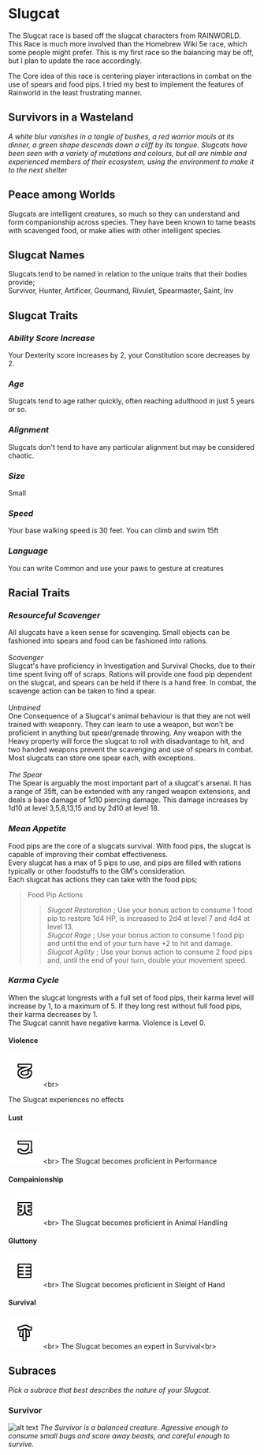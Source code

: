 # Slugcat
The Slugcat race is based off the slugcat characters from RAINWORLD. This Race is much more involved than the Homebrew Wiki 5e race, which some people might prefer. This is my first race so the balancing may be off, but I plan to update the race accordingly.

The Core idea of this race is centering player interactions in combat on the use of spears and food pips. I tried my best to implement the features of Rainworld in the least frustrating manner.


## Survivors in a Wasteland

*A white blur vanishes in a tangle of bushes, a red warrior mauls at its dinner, a green shape descends down a cliff by its tongue. Slugcats have been seen with a variety of mutations and colours, but all are nimble and experienced members of their ecosystem, using the environment to make it to the next shelter*

## Peace among Worlds

Slugcats are intelligent creatures, so much so they can understand and form companionship across species. They have been known to tame beasts with scavenged food, or make allies with other intelligent species. 

## Slugcat Names

Slugcats tend to be named in relation to the unique traits that their bodies provide;<br>
    Survivor, Hunter, Artificer, Gourmand, Rivulet, Spearmaster, Saint, Inv

## Slugcat Traits

### *Ability Score Increase*
  Your Dexterity score increases by 2, your Constitution score decreases by 2.
### *Age*
  Slugcats tend to age rather quickly, often reaching adulthood in just 5 years or so.
### *Alignment*
  Slugcats don't tend to have any particular alignment but may be considered chaotic.
### *Size*
Small

### *Speed*

Your base walking speed is 30 feet. You can climb and swim 15ft

### *Language*

You can write Common and use your paws to gesture at creatures

## Racial Traits

### *Resourceful Scavenger*

All slugcats have a keen sense for scavenging. Small objects can be fashioned into spears and food can be fashioned into rations.<br>
<br>
*Scavenger*<br>
Slugcat's have proficiency in Investigation and Survival Checks, due to their time spent living off of scraps. Rations will provide one food pip dependent on the slugcat, and spears can be held if there is a hand free. In combat, the scavenge action can be taken to find a spear.<br>
<br>
*Untrained*<br>
One Consequence of a Slugcat's animal behaviour is that they are not well trained with weaponry. They can learn to use a weapon, but won't be proficient in anything but spear/grenade throwing. Any weapon with the Heavy property will force the slugcat to roll with disadvantage to hit, and two handed weapons prevent the scavenging and use of spears in combat. Most slugcats can store one spear each, with exceptions.<br>
<br>
*The Spear*<br>
The Spear is arguably the most important part of a slugcat's arsenal. It has a range of 35ft, can be extended with any ranged weapon extensions, and deals a base damage of 1d10 piercing damage. This damage increases by 1d10 at level 3,5,8,13,15 and by 2d10 at level 18.<br>

### *Mean Appetite*

Food pips are the core of a slugcats survival. With food pips, the slugcat is capable of improving their combat effectiveness.<br>
Every slugcat has a max of 5 pips to use, and pips are filled with rations typically or other foodstuffs to the GM's consideration.<br>
Each slugcat has actions they can take with the food pips;<br>
>Food Pip Actions
>>*Slugcat Restoration* ; Use your bonus action to consume 1  food pip to restore 1d4 HP, is increased to 2d4 at level 7 and 4d4 at level 13.<br>
>>*Slugcat Rage* ; Use your bonus action to consume 1 food pip and until the end of your turn have +2 to hit and damage.<br>
>>*Slugcat Agility* ; Use your bonus action to consume 2 food pips and, until the end of your turn, double your movement speed.<br>

### *Karma Cycle*

When the slugcat longrests with a full set of food pips, their karma level will increase by 1, to a maximum of 5. If they long rest without full food pips, their karma decreases by 1.<br>
The Slugcat cannit have negative karma. Violence is Level 0.<br>
#### Violence 
![alt text](https://github.com/Bologna2644/aurora-projects/blob/master/Bologna2644/races/Slugcat/Images/Karma_1_icon_(no_circle).png?raw=true) <br>

The Slugcat experiences no effects
#### Lust
![alt text](https://github.com/Bologna2644/aurora-projects/blob/master/Bologna2644/races/Slugcat/Images/Karma_2_icon_(no_circle).png?raw=true) <br>
The Slugcat becomes proficient in Performance
#### Compainionship
![alt text](https://github.com/Bologna2644/aurora-projects/blob/master/Bologna2644/races/Slugcat/Images/Karma_3_icon_(no_circle).png?raw=true) <br>
The Slugcat becomes proficient in Animal Handling
#### Gluttony
![alt text](https://github.com/Bologna2644/aurora-projects/blob/master/Bologna2644/races/Slugcat/Images/Karma_4_icon_(no_circle).png?raw=true) <br>
The Slugcat becomes proficient in Sleight of Hand
#### Survival
![alt text](https://github.com/Bologna2644/aurora-projects/blob/master/Bologna2644/races/Slugcat/Images/Karma_5_icon_(no_circle).png?raw=true) <br>
The Slugcat becomes an expert in Survival<br>

## Subraces

*Pick a subrace that best describes the nature of your Slugcat.*
<br>

### Survivor
![alt text](https://github.com/Bologna2644/aurora-projects/blob/master/Bologna2644/races/Slugcat/Images/Slugcat_0.png?raw=true)
*The Survivor is a balanced creature. Agressive enough to consume small bugs and scare away beasts, and careful enough to survive.*




